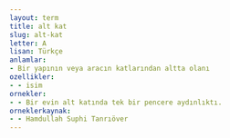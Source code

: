 ```yaml
---
layout: term
title: alt kat
slug: alt-kat
letter: A
lisan: Türkçe
anlamlar:
- Bir yapının veya aracın katlarından altta olanı
ozellikler:
- - isim
ornekler:
- - Bir evin alt katında tek bir pencere aydınlıktı.
orneklerkaynak:
- - Hamdullah Suphi Tanrıöver
---
```

